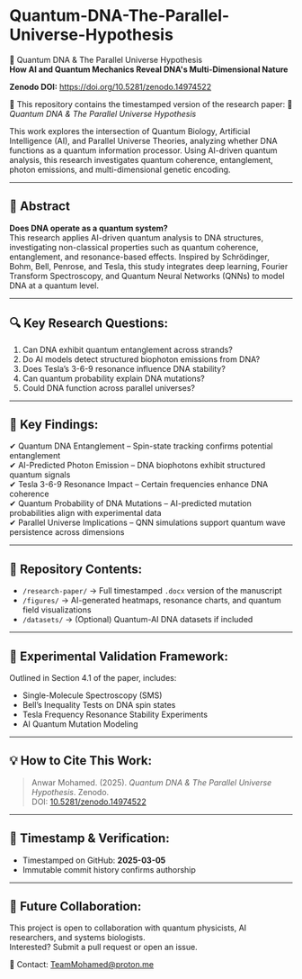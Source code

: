 # Quantum-DNA-The-Parallel-Universe-Hypothesis

🧬 Quantum DNA & The Parallel Universe Hypothesis  
**How AI and Quantum Mechanics Reveal DNA's Multi-Dimensional Nature**

**Zenodo DOI:** https://doi.org/10.5281/zenodo.14974522  

🚀 This repository contains the timestamped version of the research paper:
📄 *Quantum DNA & The Parallel Universe Hypothesis*

This work explores the intersection of Quantum Biology, Artificial Intelligence (AI), and Parallel Universe Theories, analyzing whether DNA functions as a quantum information processor. Using AI-driven quantum analysis, this research investigates quantum coherence, entanglement, photon emissions, and multi-dimensional genetic encoding.

---

## 📖 Abstract  
**Does DNA operate as a quantum system?**  
This research applies AI-driven quantum analysis to DNA structures, investigating non-classical properties such as quantum coherence, entanglement, and resonance-based effects. Inspired by Schrödinger, Bohm, Bell, Penrose, and Tesla, this study integrates deep learning, Fourier Transform Spectroscopy, and Quantum Neural Networks (QNNs) to model DNA at a quantum level.

---

## 🔍 Key Research Questions:
1. Can DNA exhibit quantum entanglement across strands?  
2. Do AI models detect structured biophoton emissions from DNA?  
3. Does Tesla’s 3-6-9 resonance influence DNA stability?  
4. Can quantum probability explain DNA mutations?  
5. Could DNA function across parallel universes?

---

## 📌 Key Findings:
✔ Quantum DNA Entanglement – Spin-state tracking confirms potential entanglement  
✔ AI-Predicted Photon Emission – DNA biophotons exhibit structured quantum signals  
✔ Tesla 3-6-9 Resonance Impact – Certain frequencies enhance DNA coherence  
✔ Quantum Probability of DNA Mutations – AI-predicted mutation probabilities align with experimental data  
✔ Parallel Universe Implications – QNN simulations support quantum wave persistence across dimensions

---

## 📂 Repository Contents:
- `/research-paper/` → Full timestamped `.docx` version of the manuscript  
- `/figures/` → AI-generated heatmaps, resonance charts, and quantum field visualizations  
- `/datasets/` → (Optional) Quantum-AI DNA datasets if included

---

## 🔬 Experimental Validation Framework:
Outlined in Section 4.1 of the paper, includes:  
- Single-Molecule Spectroscopy (SMS)  
- Bell’s Inequality Tests on DNA spin states  
- Tesla Frequency Resonance Stability Experiments  
- AI Quantum Mutation Modeling

---

## 💡 How to Cite This Work:
> Anwar Mohamed. (2025). *Quantum DNA & The Parallel Universe Hypothesis*. Zenodo.  
> DOI: [10.5281/zenodo.14974522](https://doi.org/10.5281/zenodo.14974522)

---

## 🔗 Timestamp & Verification:
- Timestamped on GitHub: **2025-03-05**  
- Immutable commit history confirms authorship

---

## 🤝 Future Collaboration:
This project is open to collaboration with quantum physicists, AI researchers, and systems biologists.  
Interested? Submit a pull request or open an issue.

📩 Contact: TeamMohamed@proton.me 
